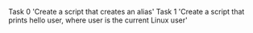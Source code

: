 Task 0 'Create a script that creates an alias'
Task 1 'Create a script that prints hello user, where user is the current Linux user'
